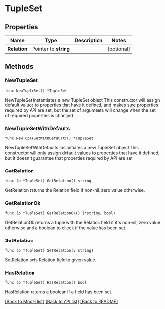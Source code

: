 # TupleSet

## Properties

Name | Type | Description | Notes
------------ | ------------- | ------------- | -------------
**Relation** | Pointer to **string** |  | [optional] 

## Methods

### NewTupleSet

`func NewTupleSet() *TupleSet`

NewTupleSet instantiates a new TupleSet object
This constructor will assign default values to properties that have it defined,
and makes sure properties required by API are set, but the set of arguments
will change when the set of required properties is changed

### NewTupleSetWithDefaults

`func NewTupleSetWithDefaults() *TupleSet`

NewTupleSetWithDefaults instantiates a new TupleSet object
This constructor will only assign default values to properties that have it defined,
but it doesn't guarantee that properties required by API are set

### GetRelation

`func (o *TupleSet) GetRelation() string`

GetRelation returns the Relation field if non-nil, zero value otherwise.

### GetRelationOk

`func (o *TupleSet) GetRelationOk() (*string, bool)`

GetRelationOk returns a tuple with the Relation field if it's non-nil, zero value otherwise
and a boolean to check if the value has been set.

### SetRelation

`func (o *TupleSet) SetRelation(v string)`

SetRelation sets Relation field to given value.

### HasRelation

`func (o *TupleSet) HasRelation() bool`

HasRelation returns a boolean if a field has been set.


[[Back to Model list]](../README.md#documentation-for-models) [[Back to API list]](../README.md#documentation-for-api-endpoints) [[Back to README]](../README.md)


